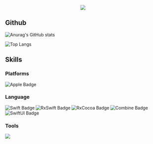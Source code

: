 <div align='center'>
   <img src="https://capsule-render.vercel.app/api?type=waving&color=gradient&height=250&&section=header&text=GiYoung Github&fontSize=70&animation=twinkling" />
</div>

  ## Github
  ![Anurag's GitHub stats](https://github-readme-stats.vercel.app/api?username=rlarldud1234&show_icons=true&theme=radical)
  
  ![Top Langs](https://github-readme-stats.vercel.app/api/top-langs/?username=rlarldud1234&layout=compact)
  
  ## Skills
  ### Platforms
  ![Apple Badge](https://img.shields.io/badge/iOS-000000?&style=flat-square&logo=Apple&logoColor=white)
  
  ### Language
  ![Swift Badge](https://img.shields.io/badge/Swift-FA7343?&style=flat-square&logo=Swift&logoColor=white)
  ![RxSwift Badge](https://img.shields.io/badge/RxSwift-EE3322?&style=flat-square&logo=Swift&logoColor=white)
  ![RxCocoa Badge](https://img.shields.io/badge/RxCocoa-964B00?&style=flat-square&logo=CocoaPods&logoColor=white)
  ![Combine Badge](https://img.shields.io/badge/Combine-FFD400?&style=flat-square&logo=Swift&logoColor=white)
  ![SwiftUI Badge](https://img.shields.io/badge/SwiftUI-2D2E83?&style=flat-square&logo=Swift&logoColor=white)
  
  ### Tools
  ![](https://img.shields.io/badge/Xcode-147EFB?&style=flat-square&logo=Xcode&logoColor=white)
